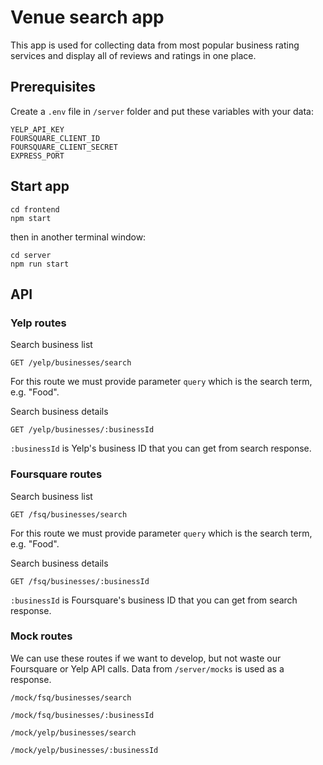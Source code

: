 # Venue search app

This app is used for collecting data from most popular business rating services and display all of reviews and ratings in one place.

## Prerequisites

Create a ```.env``` file in ```/server``` folder and put these variables with your data:

```
YELP_API_KEY
FOURSQUARE_CLIENT_ID
FOURSQUARE_CLIENT_SECRET
EXPRESS_PORT
```

## Start app

```
cd frontend
npm start
```

then in another terminal window:

```
cd server
npm run start
```

## API

### Yelp routes

Search business list

```GET /yelp/businesses/search```

For this route we must provide parameter ```query``` which is the search term, e.g. "Food".

Search business details

```GET /yelp/businesses/:businessId```

```:businessId``` is Yelp's business ID that you can get from search response.

### Foursquare routes

Search business list

```GET /fsq/businesses/search```

For this route we must provide parameter ```query``` which is the search term, e.g. "Food".

Search business details

```GET /fsq/businesses/:businessId```

```:businessId``` is Foursquare's business ID that you can get from search response.

### Mock routes

We can use these routes if we want to develop, but not waste our Foursquare or Yelp API calls.
Data from ```/server/mocks``` is used as a response.

```/mock/fsq/businesses/search```

```/mock/fsq/businesses/:businessId```

```/mock/yelp/businesses/search```

```/mock/yelp/businesses/:businessId```
